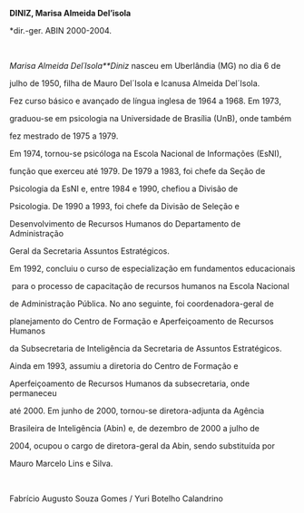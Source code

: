 **DINIZ, Marisa Almeida Del’isola**



\*dir.-ger. ABIN 2000-2004.



 



*Marisa Almeida Del´Isola**Diniz* nasceu em Uberlândia (MG) no dia 6 de

julho de 1950, filha de Mauro Del´Isola e Icanusa Almeida Del´Isola.



Fez curso básico e avançado de língua inglesa de 1964 a 1968. Em 1973,

graduou-se em psicologia na Universidade de Brasília (UnB), onde também

fez mestrado de 1975 a 1979.



Em 1974, tornou-se psicóloga na Escola Nacional de Informações (EsNI),

função que exerceu até 1979. De 1979 a 1983, foi chefe da Seção de

Psicologia da EsNI e, entre 1984 e 1990, chefiou a Divisão de

Psicologia. De 1990 a 1993, foi chefe da Divisão de Seleção e

Desenvolvimento de Recursos Humanos do Departamento de Administração

Geral da Secretaria Assuntos Estratégicos.



Em 1992, concluiu o curso de especialização em fundamentos educacionais

 para o processo de capacitação de recursos humanos na Escola Nacional

de Administração Pública. No ano seguinte, foi coordenadora-geral de

planejamento do Centro de Formação e Aperfeiçoamento de Recursos Humanos

da Subsecretaria de Inteligência da Secretaria de Assuntos Estratégicos.

Ainda em 1993, assumiu a diretoria do Centro de Formação e

Aperfeiçoamento de Recursos Humanos da subsecretaria, onde permaneceu

até 2000. Em junho de 2000, tornou-se diretora-adjunta da Agência

Brasileira de Inteligência (Abin) e, de dezembro de 2000 a julho de

2004, ocupou o cargo de diretora-geral da Abin, sendo substituída por

Mauro Marcelo Lins e Silva.



 



Fabrício Augusto Souza Gomes / Yuri Botelho Calandrino



 



